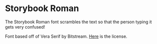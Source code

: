 # Storybook Roman

The Storybook Roman font scrambles the text so that the person typing it gets very confused!

Font based off of Vera Serif by Bitstream. [Here](https://www.fontsquirrel.com/license/bitstream-vera-serif) is the license.
